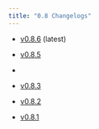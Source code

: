 ```yaml
---
title: "0.8 Changelogs"
---
```



* [v0.8.6](changelogs/v0.8.6.md) (latest)

* [v0.8.5](changelogs/v0.8.5.md) 

* [](changelogs/v0.8.4.md) 

* [v0.8.3](changelogs/v0.8.3.md) 

* [v0.8.2](changelogs/v0.8.2.md) 

* [v0.8.1](changelogs/v0.8.1.md) 

